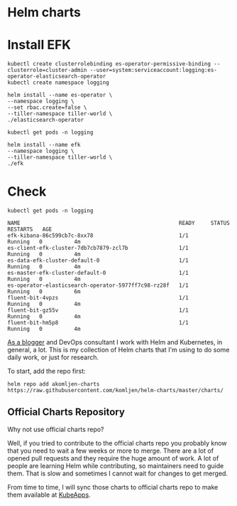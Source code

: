 # Helm charts


# Install EFK

```
kubectl create clusterrolebinding es-operator-permissive-binding --clusterrole=cluster-admin --user=system:serviceaccount:logging:es-operator-elasticsearch-operator
kubectl create namespace logging

helm install --name es-operator \ 
--namespace logging \
--set rbac.create=false \
--tiller-namespace tiller-world \
./elasticsearch-operator

kubectl get pods -n logging

helm install --name efk 
--namespace logging \
--tiller-namespace tiller-world \
./efk 
```

# Check

```
kubectl get pods -n logging

NAME                                                  READY     STATUS    RESTARTS   AGE
efk-kibana-86c599cb7c-8xx78                           1/1       Running   0          4m
es-client-efk-cluster-7db7cb7879-zcl7b                1/1       Running   0          4m
es-data-efk-cluster-default-0                         1/1       Running   0          4m
es-master-efk-cluster-default-0                       1/1       Running   0          4m
es-operator-elasticsearch-operator-5977ff7c98-rz28f   1/1       Running   0          6m
fluent-bit-4vpzs                                      1/1       Running   0          4m
fluent-bit-gz55v                                      1/1       Running   0          4m
fluent-bit-hm5p8                                      1/1       Running   0          4m
```

[As a blogger](https://akomljen.com) and DevOps consultant I work with Helm and Kubernetes, in general, a lot.
This is my collection of Helm charts that I'm using to do some daily work, or just for research.

To start, add the repo first:
```
helm repo add akomljen-charts https://raw.githubusercontent.com/komljen/helm-charts/master/charts/
```

## Official Charts Repository

Why not use official charts repo?

Well, if you tried to contribute to the official charts repo you probably know that you need to wait a few weeks or more to merge. There are a lot of opened pull requests and they require the huge amount of work. A lot of people are learning Helm while contributing, so maintainers need to guide them. That is slow and sometimes I cannot wait for changes to get merged.

From time to time, I will sync those charts to official charts repo to make them available at [KubeApps](https://kubeapps.com/).
